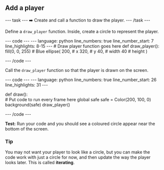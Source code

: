 <h2 class="c-project-heading--task">Add a player</h2>

--- task ---
➡️ Create and call a function to draw the player.
--- /task --- 
 
Define a `draw_player` function. Inside, create a circle to represent the player. 

<div class="c-project-code">
--- code ---
---
language: python
line_numbers: true
line_number_start: 7
line_highlights: 8-15
---
# Draw player function goes here
def draw_player():   
    fill(0, 0, 255) # Blue
    ellipse(
        200, # x
        320, # y
        40,  # width
        40   # height
    ) 
  
--- /code ---
</div>


Call the `draw_player` function so that the player is drawn on the screen. 

<div class="c-project-code">
--- code ---
---
language: python
line_numbers: true
line_number_start: 26
line_highlights: 31
---

def draw():  
    # Put code to run every frame here 
    global safe
    safe = Color(200, 100, 0) 
    background(safe)
    draw_player()
  
--- /code ---
</div>

**Test:** Run your code and you should see a coloured circle appear near the bottom of the screen. 

<div class="c-project-callout c-project-callout--tip">

### Tip

You may not want your player to look like a circle, but you can make the code work with just a circle for now, and then update the way the player looks later. This is called **iterating**.

</div>
